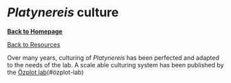 # *Platynereis* culture
[**Back to Homepage**](index.md)

[Back to Resources](resources.md)


Over many years, culturing of *Platynereis* has been perfected and adapted to the needs of the lab. A scale
able culturing system has been published by the [Özplot lab](labs.md)(#özplot-lab)
